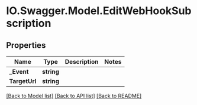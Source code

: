 # IO.Swagger.Model.EditWebHookSubscription
## Properties

Name | Type | Description | Notes
------------ | ------------- | ------------- | -------------
**_Event** | **string** |  | 
**TargetUrl** | **string** |  | 

[[Back to Model list]](../README.md#documentation-for-models) [[Back to API list]](../README.md#documentation-for-api-endpoints) [[Back to README]](../README.md)

